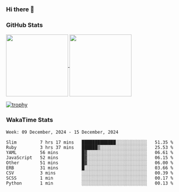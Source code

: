 ### Hi there 👋

### GitHub Stats

<a href="https://github.com/anuraghazra/github-readme-stats">
  <img align="center" height="170px" src="https://github-readme-stats.vercel.app/api/top-langs/?username=tksfjt1024&layout=compact&count_private=true&show_icons=true&show_icons=true&theme=graywhite" />
</a>
<a href="https://github.com/anuraghazra/github-readme-stats">
  <img align="center" height="170px" src="https://github-readme-stats.vercel.app/api?username=tksfjt1024&count_private=true&show_icons=true&show_icons=true&theme=graywhite" />
</a>

[![trophy](https://github-profile-trophy.vercel.app/?username=tksfjt1024)](https://github.com/ryo-ma/github-profile-trophy)

### WakaTime Stats

<!--START_SECTION:waka-->
```text
Week: 09 December, 2024 - 15 December, 2024

Slim         7 hrs 17 mins   █████████████░░░░░░░░░░░░   51.35 % 
Ruby         3 hrs 37 mins   ██████▒░░░░░░░░░░░░░░░░░░   25.53 % 
YAML         56 mins         █▓░░░░░░░░░░░░░░░░░░░░░░░   06.61 % 
JavaScript   52 mins         █▓░░░░░░░░░░░░░░░░░░░░░░░   06.15 % 
Other        51 mins         █▓░░░░░░░░░░░░░░░░░░░░░░░   06.00 % 
ERB          31 mins         █░░░░░░░░░░░░░░░░░░░░░░░░   03.66 % 
CSV          3 mins          ░░░░░░░░░░░░░░░░░░░░░░░░░   00.39 % 
SCSS         1 min           ░░░░░░░░░░░░░░░░░░░░░░░░░   00.17 % 
Python       1 min           ░░░░░░░░░░░░░░░░░░░░░░░░░   00.13 % 
```
<!--END_SECTION:waka-->
